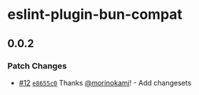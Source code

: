 # eslint-plugin-bun-compat

## 0.0.2

### Patch Changes

- [#12](https://github.com/morinokami/eslint-plugin-bun-compat/pull/12) [`e8655c0`](https://github.com/morinokami/eslint-plugin-bun-compat/commit/e8655c066ca8f46ed86851c70bf039342a0960db) Thanks [@morinokami](https://github.com/morinokami)! - Add changesets
